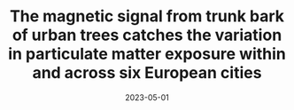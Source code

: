 ---
title: "The magnetic signal from trunk bark of urban trees catches the variation in particulate matter exposure within and across six European cities"
collection: publications
permalink: /publication/2023-magnetic-signal
excerpt: 'This research uses tree bark magnetic signals to measure urban particulate matter exposure, with 5 citations.'
date: 2023-05-01
venue: 'Environmental Science and Pollution Research'
paperurl: 'https://doi.org/10.1007/s11356-023-25905-w'
citation: 'Van Mensel, A., Wuyts, K., Pinho, P., Muyshondt, B., Aleixo, C., Orti, M.A., ... & Samson, R. (2023). The magnetic signal from trunk bark of urban trees catches the variation in particulate matter exposure within and across six European cities. Environmental Science and Pollution Research, 30(17), 50883-50895.'
--- 